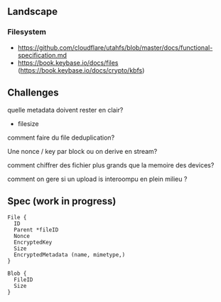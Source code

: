 ## Landscape

### Filesystem

* https://github.com/cloudflare/utahfs/blob/master/docs/functional-specification.md
* https://book.keybase.io/docs/files (https://book.keybase.io/docs/crypto/kbfs)


## Challenges

quelle metadata doivent rester en clair?
* filesize


comment faire du file deduplication?


Une nonce / key par block ou on derive en stream?



comment chiffrer des fichier plus grands que la memoire des devices?


comment on gere si un upload is interoompu en plein milieu ?


## Spec (work in progress)

```
File {
  ID
  Parent *fileID
  Nonce
  EncryptedKey
  Size
  EncryptedMetadata (name, mimetype,)
}

Blob {
  FileID
  Size
}
```
